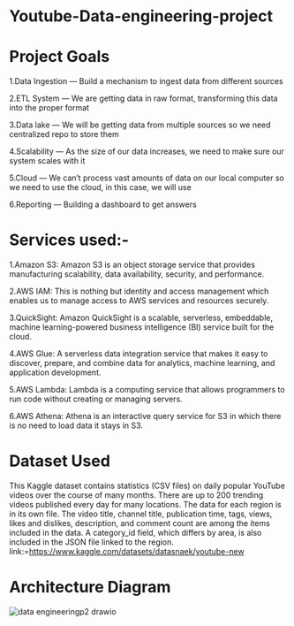 # Youtube-Data-engineering-project


# Project Goals
1.Data Ingestion — Build a mechanism to ingest data from different sources

2.ETL System — We are getting data in raw format, transforming this data into the proper format

3.Data lake — We will be getting data from multiple sources so we need centralized repo to store them

4.Scalability — As the size of our data increases, we need to make sure our system scales with it

5.Cloud — We can’t process vast amounts of data on our local computer so we need to use the cloud, in this case, we will use 

6.Reporting — Building a dashboard to get answers 


# Services used:-
1.Amazon S3: Amazon S3 is an object storage service that provides manufacturing scalability, data availability, security, and performance.

2.AWS IAM: This is nothing but identity and access management which enables us to manage access to AWS services and resources securely.

3.QuickSight: Amazon QuickSight is a scalable, serverless, embeddable, machine learning-powered business intelligence (BI) service built for the cloud.

4.AWS Glue: A serverless data integration service that makes it easy to discover, prepare, and combine data for analytics, machine learning, and application development.

5.AWS Lambda: Lambda is a computing service that allows programmers to run code without creating or managing servers.

6.AWS Athena: Athena is an interactive query service for S3 in which there is no need to load data it stays in S3.


# Dataset Used
This Kaggle dataset contains statistics (CSV files) on daily popular YouTube videos over the course of many months. There are up to 200 trending videos published every day for many locations. The data for each region is in its own file. The video title, channel title, publication time, tags, views, likes and dislikes, description, and comment count are among the items included in the data. A category_id field, which differs by area, is also included in the JSON file linked to the region.
link:=https://www.kaggle.com/datasets/datasnaek/youtube-new

# Architecture Diagram



![data engineeringp2 drawio](https://github.com/Sairamyadav1/Youtube-Dataengineering-project/assets/65965948/3e92791f-ac4e-4e72-837a-5d3c89d63d6b)
